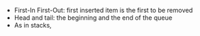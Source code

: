 - First-In First-Out: first inserted item is the first to be removed
- Head and tail: the beginning and the end of the queue
- As in stacks, 
